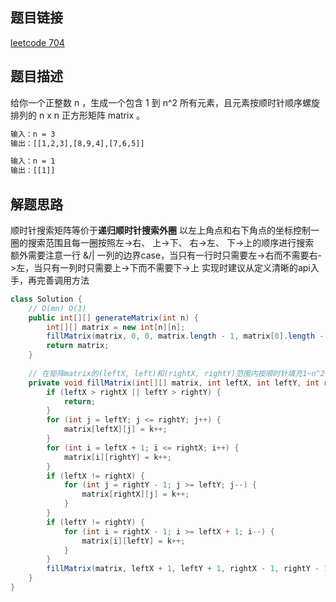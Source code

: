 ## 题目链接

[leetcode 704](https://leetcode.cn/problems/binary-search/)

## 题目描述

给你一个正整数 n ，生成一个包含 1 到 n^2 所有元素，且元素按顺时针顺序螺旋排列的 n x n 正方形矩阵 matrix 。

```html
输入：n = 3
输出：[[1,2,3],[8,9,4],[7,6,5]]

输入：n = 1
输出：[[1]]
```

## 解题思路

顺时针搜索矩阵等价于**递归顺时针搜索外圈**
以左上角点和右下角点的坐标控制一圈的搜索范围且每一圈按照左->右、 上->下、 右->左、 下->上的顺序进行搜索  
额外需要注意一行 &/| 一列的边界case，当只有一行时只需要左->右而不需要右->左，当只有一列时只需要上->下而不需要下->上
实现时建议从定义清晰的api入手，再完善调用方法

```JAVA
class Solution {
    // O(mn) O(1)
    public int[][] generateMatrix(int n) {
        int[][] matrix = new int[n][n];
        fillMatrix(matrix, 0, 0, matrix.length - 1, matrix[0].length - 1, 1);
        return matrix;
    }
    
    // 在矩阵matrix的(leftX, left)和(rightX, rightY)范围内按顺时针填充1~n^2内的数字
    private void fillMatrix(int[][] matrix, int leftX, int leftY, int rightX, int rightY, int k) {
        if (leftX > rightX || leftY > rightY) {
            return;
        }
        for (int j = leftY; j <= rightY; j++) {
            matrix[leftX][j] = k++;
        }
        for (int i = leftX + 1; i <= rightX; i++) {
            matrix[i][rightY] = k++;
        }
        if (leftX != rightX) {
            for (int j = rightY - 1; j >= leftY; j--) {
                matrix[rightX][j] = k++;
            }
        }
        if (leftY != rightY) {
            for (int i = rightX - 1; i >= leftX + 1; i--) {
                matrix[i][leftY] = k++;
            }
        }
        fillMatrix(matrix, leftX + 1, leftY + 1, rightX - 1, rightY - 1, k);
    } 
}
```
